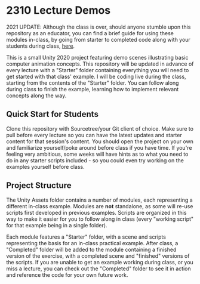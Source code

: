 # 2310 Lecture Demos

2021 UPDATE: Although the class is over, should anyone stumble upon this repository as an educator, you can find a brief guide for using these modules in-class, by going from starter to completed code along with your students during class, [here](https://docs.google.com/document/d/1SDLx8A5SzNQNteSCqG8pGBy6mQ403b2Cs9hOTWFQt7w/edit?usp=sharing).

This is a small Unity 2020 project featuring demo scenes illustrating basic computer animation concepts. This repository will be updated in advance of every lecture with a "Starter" folder containing everything you will need to get started with that class' example. I will be coding live during the class, starting from the contents of the "Starter" folder. You can follow along during class to finish the example, learning how to implement relevant concepts along the way.

## Quick Start for Students

Clone this repository with Sourcetree/your Git client of choice. Make sure to pull before every lecture so you can have the latest updates and starter content for that session's content. You should open the project on your own and familiarize yourself/poke around before class if you have time. If you're feeling very ambitious, some weeks will have hints as to what you need to do in any starter scripts included - so you could even try working on the examples yourself before class.

## Project Structure

The Unity Assets folder contains a number of modules, each representing a different in-class example. Modules are **not** standalone, as some will re-use scripts first developed in previous examples. Scripts are organized in this way to make it easier for you to follow along in class (every "working script" for that example being in a single folder). 

Each module features a "Starter" folder, with a scene and scripts representing the basis for an in-class practical example. After class, a "Completed" folder will be added to the module containing a finished version of the exercise, with a completed scene and "finished" versions of the scripts. If you are unable to get an example working during class, or you miss a lecture, you can check out the "Completed" folder to see it in action and reference the code for your own future work.
